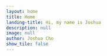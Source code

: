 ```yaml
---
layout: home
title: Home
landing-title: Hi, my name is Joshua
description: null
image: null
author: Joshua Cho
show_tile: false
---
```

